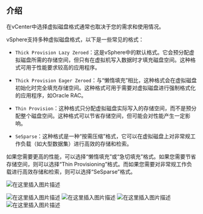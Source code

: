 ## 介绍

在vCenter中选择虚拟磁盘格式通常也取决于您的需求和使用情况。

vSphere支持多种虚拟磁盘格式，以下是一些常见的格式：

- `Thick Provision Lazy Zeroed`：这是vSphere中的默认格式。它会预分配虚拟磁盘所需的存储空间，但只有在虚拟机写入数据时才填充磁盘空间。这种格式可用于性能要求较高的应用程序。

- `Thick Provision Eager Zeroed`：与“懒惰填充”相比，这种格式会在虚拟磁盘初始化时完全填充存储空间。这种格式可用于需要对虚拟磁盘进行强制格式化的应用程序，如Oracle RAC。

- `Thin Provision`：这种格式只分配虚拟磁盘实际写入的存储空间，而不是预分配整个磁盘空间。这种格式可以节省存储空间，但可能会对性能产生一定影响。

- `SeSparse`：这种格式是一种“按需压缩”格式，它可以在虚拟磁盘上对非常规工作负载（如大型数据集）进行高效的存储和检索。

如果您需要更高的性能，可以选择“懒惰填充”或“急切填充”格式。如果您需要节省存储空间，则可以选择“Thin Provisioning”格式。而如果您需要对非常规工作负载进行高效存储和检索，则可以选择“SeSparse”格式。

![在这里插入图片描述](https://img-blog.csdnimg.cn/70f233fe63444eb38910caa44975c931.png)

![在这里插入图片描述](https://img-blog.csdnimg.cn/2ce28280533f416d950402f2e4b2b19d.png)
![在这里插入图片描述](https://img-blog.csdnimg.cn/398ce83e005541309eaea7ec807a3520.png)
![在这里插入图片描述](https://img-blog.csdnimg.cn/b907cf63cd7e44fe85150299332c8769.png)
![在这里插入图片描述](https://img-blog.csdnimg.cn/2e87d0290a154f66b3407eb85dd5c6a8.png)

